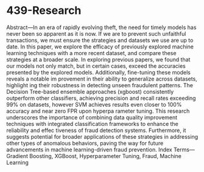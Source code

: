 # 439-Research

 Abstract—In an era of rapidly evolving theft, the need for
 timely models has never been so apparent as it is now. If we
 are to prevent such unfaithful transactions, we must ensure
 the strategies and datasets we use are up to date. In this
 paper, we explore the efficacy of previously explored machine
learning techniques with a more recent dataset, and compare
 these strategies at a broader scale. In exploring previous papers,
 we found that our models not only match, but in certain cases,
 exceed the accuracies presented by the explored models.
 Additionally, fine-tuning these models reveals a notable im
provement in their ability to generalize across datasets, highlight
ing their robustness in detecting unseen fraudulent patterns. The
 Decision Tree-based ensemble approaches (xgboost) consistently
 outperform other classifiers, achieving precision and recall rates
 exceeding 99% on datasets, however SVM achieves results even
 closer to 100% accuracy and near zero FPR upon hyperpa
rameter tuning. This research underscores the importance of
 combining data quality improvement techniques with integrated
 classification frameworks to enhance the reliability and effec
tiveness of fraud detection systems. Furthermore, it suggests
 potential for broader applications of these strategies in addressing
 other types of anomalous behaviors, paving the way for future
 advancements in machine learning-driven fraud prevention.
 Index Terms—Gradient Boosting, XGBoost, Hyperparameter
 Tuning, Fraud, Machine Learning
